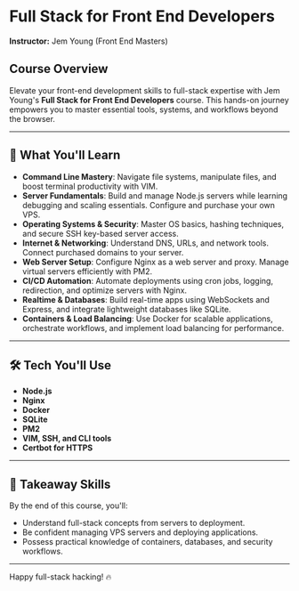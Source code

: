 # Full Stack for Front End Developers

**Instructor:** Jem Young (Front End Masters)

## Course Overview
Elevate your front-end development skills to full-stack expertise with Jem Young's **Full Stack for Front End Developers** course. This hands-on journey empowers you to master essential tools, systems, and workflows beyond the browser.

---

## 🚀 **What You'll Learn**

- **Command Line Mastery**: Navigate file systems, manipulate files, and boost terminal productivity with VIM.
- **Server Fundamentals**: Build and manage Node.js servers while learning debugging and scaling essentials. Configure and purchase your own VPS.
- **Operating Systems & Security**: Master OS basics, hashing techniques, and secure SSH key-based server access.
- **Internet & Networking**: Understand DNS, URLs, and network tools. Connect purchased domains to your server.
- **Web Server Setup**: Configure Nginx as a web server and proxy. Manage virtual servers efficiently with PM2.
- **CI/CD Automation**: Automate deployments using cron jobs, logging, redirection, and optimize servers with Nginx.
- **Realtime & Databases**: Build real-time apps using WebSockets and Express, and integrate lightweight databases like SQLite.
- **Containers & Load Balancing**: Use Docker for scalable applications, orchestrate workflows, and implement load balancing for performance.

---

## 🛠️ **Tech You'll Use**
- **Node.js**
- **Nginx**
- **Docker**
- **SQLite**
- **PM2**
- **VIM, SSH, and CLI tools**
- **Certbot for HTTPS**

---

## 🌟 **Takeaway Skills**
By the end of this course, you'll:
- Understand full-stack concepts from servers to deployment.
- Be confident managing VPS servers and deploying applications.
- Possess practical knowledge of containers, databases, and security workflows.

---

Happy full-stack hacking! 🔥
